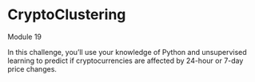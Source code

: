 # CryptoClustering
Module 19

In this challenge, you’ll use your knowledge of Python and unsupervised learning to predict if cryptocurrencies are affected by 24-hour or 7-day price changes.
